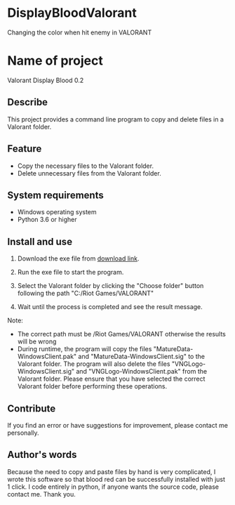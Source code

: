# DisplayBloodValorant
Changing the color when hit enemy in VALORANT

# Name of project
Valorant Display Blood 0.2

## Describe

This project provides a command line program to copy and delete files in a Valorant folder.

## Feature

- Copy the necessary files to the Valorant folder.
- Delete unnecessary files from the Valorant folder.

## System requirements

- Windows operating system
- Python 3.6 or higher

## Install and use

1. Download the exe file from [download link]([link_to_download](https://drive.google.com/drive/folders/1U4eFpbR6c9WVtzAGX8l8WQ-cjO0iy_pv?usp=sharing)).
2. Run the exe file to start the program.
3. Select the Valorant folder by clicking the "Choose folder" button following the path "C:/Riot Games/VALORANT"

4. Wait until the process is completed and see the result message.

Note:
- The correct path must be /Riot Games/VALORANT otherwise the results will be wrong
- During runtime, the program will copy the files "MatureData-WindowsClient.pak" and "MatureData-WindowsClient.sig" to the Valorant folder. The program will also delete the files "VNGLogo-WindowsClient.sig" and "VNGLogo-WindowsClient.pak" from the Valorant folder. Please ensure that you have selected the correct Valorant folder before performing these operations.

## Contribute

If you find an error or have suggestions for improvement, please contact me personally.


## Author's words

Because the need to copy and paste files by hand is very complicated, I wrote this software so that blood red can be successfully installed with just 1 click. I code entirely in python, if anyone wants the source code, please contact me. Thank you.
